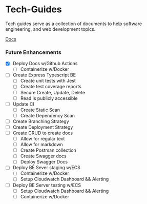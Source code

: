 # Tech-Guides

Tech guides serve as a collection of documents to help software engineering, and web development topics. 

[Docs](https://domgoaimly.github.io/Tech-Guides/#/)
### Future Enhancements
- [X] Deploy Docs w/Github Actions
  - [ ] Containerize w/Docker
- [ ] Create Express Typescript BE
  - [ ] Create unit tests with Jest
  - [ ] Create test coverage reports
  - [ ] Secure Create, Update, Delete
  - [ ] Read is publicly accessible
- [ ] Update CI
  - [ ] Create Static Scan
  - [ ] Create Dependency Scan
- [ ] Create Branching Strategy
- [ ] Create Deployment Strategy
- [ ] Create CRUD to create docs
  - [ ] Allow for regular text
  - [ ] Allow for markdown
  - [ ] Create Postman collection
  - [ ] Create Swagger docs
  - [ ] Deploy Swagger Docs
- [ ] Deploy BE Sever staging w/ECS
  - [ ] Containerize w/Docker
  - [ ] Setup Cloudwatch Dashboard && Alerting
- [ ] Deploy BE Server testing w/ECS
  - [ ] Setup Cloudwatch Dashboard && Alerting
  - [ ] Containerize w/Docker
